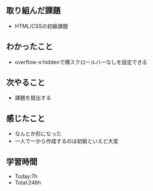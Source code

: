 ## 取り組んだ課題
- HTML/CSSの初級課題

## わかったこと
- overflow-x:hiddenで横スクロールバーなしを設定できる
  
## 次やること
- 課題を提出する
  
## 感じたこと
- なんとか形になった
- 一人で一から作成するのは初級といえど大変

## 学習時間
- Today:7h
- Total:246h
